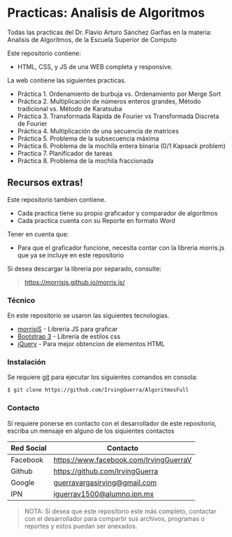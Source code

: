 # Practicas: Analisis de Algoritmos

Todas las practicas del Dr. Flavio Arturo Sánchez Garfias en la materia: Analisis de Algoritmos, de la Escuela Superior de Computo

Este repositorio contiene: 
  - HTML, CSS, y JS de una WEB completa y responsive.

La web contiene las siguientes practicas.
  - Práctica 1. Ordenamiento de burbuja vs. Ordenamiento por Merge Sort
  - Práctica 2. Multiplicación de números enteros grandes, Método tradicional vs. Método de Karatsuba
  - Práctica 3. Transformada Rápida de Fourier vs Transformada Discreta de Fourier
  - Práctica 4. Multiplicación de una secuencia de matrices
  - Práctica 5. Problema de la subsecuencia máxima
  - Práctica 6. Problema de la mochila entera binaria (0/1 Kapsack problem)
  - Practica 7. Planificador de tareas
  - Práctica 8. Problema de la mochila fraccionada
  
## Recursos extras!

Este repositorio tambien contiene.

  - Cada practica tiene su propio graficador y comparador de algoritmos
  - Cada practica cuenta con su Reporte en formato Word

Tener en cuenta que:
  - Para que el graficador funcione, necesita contar con la libreria morris.js que ya se incluye en este repositorio

Si desea descargar la libreria por separado, consulte: 

> https://morrisjs.github.io/morris.js/

### Técnico

En este repositorio se usaron las siguientes tecnologias.

* [morrisjS](https://morrisjs.github.io/morris.js/) - Libreria JS para graficar
* [Bootstrap 3](http://breakdance.io) - Libreria de estilos css
* [jQuery](https://jquery.com/) - Para mejor obtencion de elementos HTML
 
### Instalación

Se requiere [git](https://git-scm.com/) para ejecutar los siguientes comandos en consola:

```sh
$ git clone https://github.com/IrvingGuerra/AlgoritmosFull
```

### Contacto

Si requiere ponerse en contacto con el desarrollador de este repositorio, escriba un mensaje en alguno de los siquientes contactos

| Red Social | Contacto |
| ------ | ------ |
| Facebook | https://www.facebook.com/IrvingGuerraV|
| Github | https://github.com/IrvingGuerra |
| Google | guerravargasirving@gmail.com |
| IPN | iguerrav1500@alumno.ipn.mx |

 > NOTA: Si desea que este repositorio este más completo, contactar con el desarrollador para compartir sus archivos, programas o reportes y estos puedan ser anexados.
